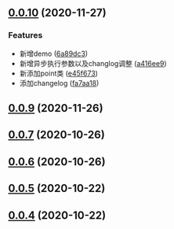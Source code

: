 ## [0.0.10](https://github.com/sheldonWan/picture2color/compare/v0.0.9...v0.0.10) (2020-11-27)


### Features

* 新增demo ([6a89dc3](https://github.com/sheldonWan/picture2color/commit/6a89dc3afcb71bd24ad2b56e47f5c993d8c542d9))
* 新增异步执行参数以及changlog调整 ([a416ee9](https://github.com/sheldonWan/picture2color/commit/a416ee9429c9b9db8fd4cfd2fe37d95275fd1534))
* 新添加point类 ([e45f673](https://github.com/sheldonWan/picture2color/commit/e45f673712c75b4c5e2b1638c412a2fd35b74283))
* 添加changelog ([fa7aa18](https://github.com/sheldonWan/picture2color/commit/fa7aa18b8c21810e5fd9c80e898591332ab93094))



## [0.0.9](https://github.com/sheldonWan/picture2color/compare/v0.0.7...v0.0.9) (2020-11-26)



## [0.0.7](https://github.com/sheldonWan/picture2color/compare/v0.0.6...v0.0.7) (2020-10-26)



## [0.0.6](https://github.com/sheldonWan/picture2color/compare/v0.0.5...v0.0.6) (2020-10-26)



## [0.0.5](https://github.com/sheldonWan/picture2color/compare/0.0.4...v0.0.5) (2020-10-22)



## [0.0.4](https://github.com/sheldonWan/picture2color/compare/0.0.3...0.0.4) (2020-10-22)



